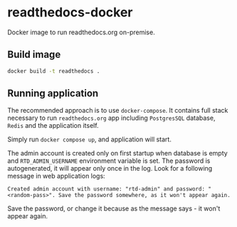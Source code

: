 # readthedocs-docker

Docker image to run readthedocs.org on-premise.

## Build image

```bash
docker build -t readthedocs .
```

## Running application

The recommended approach is to use `docker-compose`. It contains full stack necessary to
run `readthedocs.org` app including `PostgresSQL` database, `Redis` and the application itself.

Simply run `docker compose up`, and application will start.

The admin account is created only on first startup when database is empty and `RTD_ADMIN_USERNAME` 
environment variable is set. The password is autogenerated, it will appear only once in the log.
Look for a following message in web application logs:  
```
Created admin account with username: "rtd-admin" and password: "<random-pass>". Save the password somewhere, as it won't appear again.
```

Save the password, or change it because as the message says - it won't appear again.

